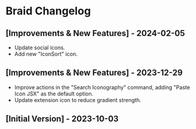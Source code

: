 # Braid Changelog

## [Improvements & New Features] - 2024-02-05

- Update social icons.
- Add new "IconSort" icon.

## [Improvements & New Features] - 2023-12-29

- Improve actions in the "Search Iconography" command, adding "Paste Icon JSX" as the default option.
- Update extension icon to reduce gradient strength.

## [Initial Version] - 2023-10-03

